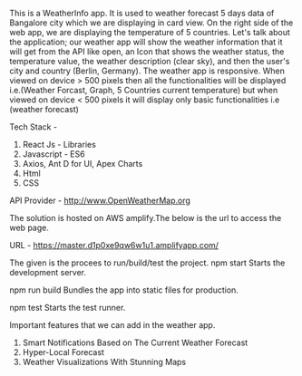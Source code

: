 This is a WeatherInfo app. It is used to weather forecast 5 days data of Bangalore city which we are displaying in card view. On the right side of the web app, we are displaying the temperature of 5 countries.
Let's talk about the application; our weather app will show the weather information that it will get from the API like open, an Icon that shows the weather status, the temperature value, the weather description (clear sky), and then the user's city and country (Berlin, Germany). The weather app is responsive. When viewed on device > 500 pixels then all the functionalities will be displayed i.e.(Weather Forcast, Graph, 5 Countries current temperature) but when viewed on device < 500 pixels it will display only basic functionalities i.e (weather forecast)

Tech Stack -

1. React Js - Libraries
2. Javascript - ES6
3. Axios, Ant D for UI, Apex Charts
4. Html
5. CSS

API Provider - http://www.OpenWeatherMap.org

The solution is hosted on AWS amplify.The below is the url to access the web page.

URL - https://master.d1p0xe9qw6w1u1.amplifyapp.com/

The given is the procees to run/build/test the project.
npm start
Starts the development server.

npm run build
Bundles the app into static files for production.

npm test
Starts the test runner.

Important features that we can add in the weather app.

1. Smart Notifications Based on The Current Weather Forecast
2. Hyper-Local Forecast
3. Weather Visualizations With Stunning Maps
